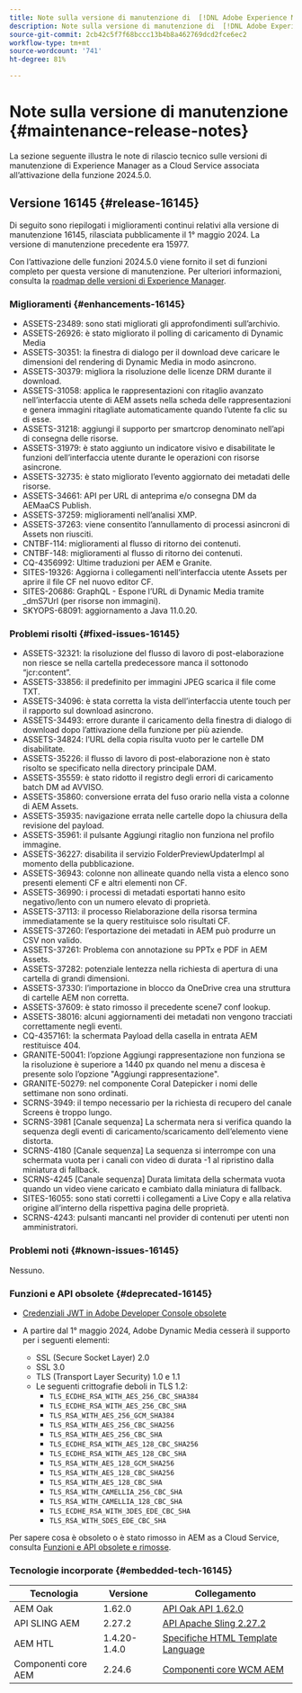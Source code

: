 ```yaml
---
title: Note sulla versione di manutenzione di  [!DNL Adobe Experience Manager] as a Cloud Service associato all’attivazione delle funzioni 2024.5.0.
description: Note sulla versione di manutenzione di  [!DNL Adobe Experience Manager] as a Cloud Service associato all’attivazione delle funzioni 2024.5.0.
source-git-commit: 2cb42c5f7f68bccc13b4b8a462769dcd2fce6ec2
workflow-type: tm+mt
source-wordcount: '741'
ht-degree: 81%

---
```


# Note sulla versione di manutenzione {#maintenance-release-notes}

La sezione seguente illustra le note di rilascio tecnico sulle versioni di manutenzione di Experience Manager as a Cloud Service associata all’attivazione della funzione 2024.5.0.

## Versione 16145 {#release-16145}

Di seguito sono riepilogati i miglioramenti continui relativi alla versione di manutenzione 16145, rilasciata pubblicamente il 1° maggio 2024. La versione di manutenzione precedente era 15977.

Con l’attivazione delle funzioni 2024.5.0 viene fornito il set di funzioni completo per questa versione di manutenzione. Per ulteriori informazioni, consulta la [roadmap delle versioni di Experience Manager](https://experienceleague.adobe.com/it/docs/experience-manager-release-information/aem-release-updates/update-releases-roadmap).

### Miglioramenti {#enhancements-16145}

* ASSETS-23489: sono stati migliorati gli approfondimenti sull’archivio.
* ASSETS-26926: è stato migliorato il polling di caricamento di Dynamic Media
* ASSETS-30351: la finestra di dialogo per il download deve caricare le dimensioni del rendering di Dynamic Media in modo asincrono.
* ASSETS-30379: migliora la risoluzione delle licenze DRM durante il download.
* ASSETS-31058: applica le rappresentazioni con ritaglio avanzato nell’interfaccia utente di AEM assets nella scheda delle rappresentazioni e genera immagini ritagliate automaticamente quando l’utente fa clic su di esse.
* ASSETS-31218: aggiungi il supporto per smartcrop denominato nell’api di consegna delle risorse.
* ASSETS-31979: è stato aggiunto un indicatore visivo e disabilitate le funzioni dell’interfaccia utente durante le operazioni con risorse asincrone.
* ASSETS-32735: è stato migliorato l’evento aggiornato dei metadati delle risorse.
* ASSETS-34661: API per URL di anteprima e/o consegna DM da AEMaaCS Publish.
* ASSETS-37259: miglioramenti nell’analisi XMP.
* ASSETS-37263: viene consentito l’annullamento di processi asincroni di Assets non riusciti.
* CNTBF-114: miglioramenti al flusso di ritorno dei contenuti.
* CNTBF-148: miglioramenti al flusso di ritorno dei contenuti.
* CQ-4356992: Ultime traduzioni per AEM e Granite.
* SITES-19326: Aggiorna i collegamenti nell’interfaccia utente Assets per aprire il file CF nel nuovo editor CF.
* SITES-20686: GraphQL - Espone l’URL di Dynamic Media tramite _dmS7Url (per risorse non immagini).
* SKYOPS-68091: aggiornamento a Java 11.0.20.


### Problemi risolti {#fixed-issues-16145}

* ASSETS-32321: la risoluzione del flusso di lavoro di post-elaborazione non riesce se nella cartella predecessore manca il sottonodo “jcr:content”.
* ASSETS-33856: il predefinito per immagini JPEG scarica il file come TXT.
* ASSETS-34096: è stata corretta la vista dell’interfaccia utente touch per il rapporto sul download asincrono.
* ASSETS-34493: errore durante il caricamento della finestra di dialogo di download dopo l’attivazione della funzione per più aziende.
* ASSETS-34824: l’URL della copia risulta vuoto per le cartelle DM disabilitate.
* ASSETS-35226: il flusso di lavoro di post-elaborazione non è stato risolto se specificato nella directory principale DAM.
* ASSETS-35559: è stato ridotto il registro degli errori di caricamento batch DM ad AVVISO.
* ASSETS-35860: conversione errata del fuso orario nella vista a colonne di AEM Assets.
* ASSETS-35935: navigazione errata nelle cartelle dopo la chiusura della revisione del payload.
* ASSETS-35961: il pulsante Aggiungi ritaglio non funziona nel profilo immagine.
* ASSETS-36227: disabilita il servizio FolderPreviewUpdaterImpl al momento della pubblicazione.
* ASSETS-36943: colonne non allineate quando nella vista a elenco sono presenti elementi CF e altri elementi non CF.
* ASSETS-36990: i processi di metadati esportati hanno esito negativo/lento con un numero elevato di proprietà.
* ASSETS-37113: il processo Rielaborazione della risorsa termina immediatamente se la query restituisce solo risultati CF.
* ASSETS-37260: l’esportazione dei metadati in AEM può produrre un CSV non valido.
* ASSETS-37261: Problema con annotazione su PPTx e PDF in AEM Assets.
* ASSETS-37282: potenziale lentezza nella richiesta di apertura di una cartella di grandi dimensioni.
* ASSETS-37330: l’importazione in blocco da OneDrive crea una struttura di cartelle AEM non corretta.
* ASSETS-37609: è stato rimosso il precedente scene7 conf lookup.
* ASSETS-38016: alcuni aggiornamenti dei metadati non vengono tracciati correttamente negli eventi.
* CQ-4357161: la schermata Payload della casella in entrata AEM restituisce 404.
* GRANITE-50041: l’opzione Aggiungi rappresentazione non funziona se la risoluzione è superiore a 1440 px quando nel menu a discesa è presente solo l’opzione &quot;Aggiungi rappresentazione&quot;.
* GRANITE-50279: nel componente Coral Datepicker i nomi delle settimane non sono ordinati.
* SCRNS-3949: il tempo necessario per la richiesta di recupero del canale Screens è troppo lungo.
* SCRNS-3981 [Canale sequenza] La schermata nera si verifica quando la sequenza degli eventi di caricamento/scaricamento dell’elemento viene distorta.
* SCRNS-4180 [Canale sequenza] La sequenza si interrompe con una schermata vuota per i canali con video di durata -1 al ripristino dalla miniatura di fallback.
* SCRNS-4245 [Canale sequenza] Durata limitata della schermata vuota quando un video viene caricato e cambiato dalla miniatura di fallback.
* SITES-16055: sono stati corretti i collegamenti a Live Copy e alla relativa origine all’interno della rispettiva pagina delle proprietà.
* SCRNS-4243: pulsanti mancanti nel provider di contenuti per utenti non amministratori.



### Problemi noti {#known-issues-16145}

Nessuno.

### Funzioni e API obsolete {#deprecated-16145}

* [Credenziali JWT in Adobe Developer Console obsolete](/help/security/jwt-credentials-deprecation-in-adobe-developer-console.md)

* A partire dal 1° maggio 2024, Adobe Dynamic Media cesserà il supporto per i seguenti elementi:

   * SSL (Secure Socket Layer) 2.0
   * SSL 3.0
   * TLS (Transport Layer Security) 1.0 e 1.1
   * Le seguenti crittografie deboli in TLS 1.2:
      * `TLS_ECDHE_RSA_WITH_AES_256_CBC_SHA384`
      * `TLS_ECDHE_RSA_WITH_AES_256_CBC_SHA`
      * `TLS_RSA_WITH_AES_256_GCM_SHA384`
      * `TLS_RSA_WITH_AES_256_CBC_SHA256`
      * `TLS_RSA_WITH_AES_256_CBC_SHA`
      * `TLS_ECDHE_RSA_WITH_AES_128_CBC_SHA256`
      * `TLS_ECDHE_RSA_WITH_AES_128_CBC_SHA`
      * `TLS_RSA_WITH_AES_128_GCM_SHA256`
      * `TLS_RSA_WITH_AES_128_CBC_SHA256`
      * `TLS_RSA_WITH_AES_128_CBC_SHA`
      * `TLS_RSA_WITH_CAMELLIA_256_CBC_SHA`
      * `TLS_RSA_WITH_CAMELLIA_128_CBC_SHA`
      * `TLS_ECDHE_RSA_WITH_3DES_EDE_CBC_SHA`
      * `TLS_RSA_WITH_SDES_EDE_CBC_SHA`


Per sapere cosa è obsoleto o è stato rimosso in AEM as a Cloud Service, consulta [Funzioni e API obsolete e rimosse](/help/release-notes/deprecated-removed-features.md).

### Tecnologie incorporate {#embedded-tech-16145}

| Tecnologia | Versione | Collegamento |
|---|---|---|
| AEM Oak | 1.62.0 | [API Oak API 1.62.0](https://www.javadoc.io/doc/org.apache.jackrabbit/oak-api/1.62.0/index.html) |
| API SLING AEM | 2.27.2 | [API Apache Sling 2.27.2](https://www.javadoc.io/doc/org.apache.sling/org.apache.sling.api/latest/index.html) |
| AEM HTL | 1.4.20-1.4.0 | [Specifiche HTML Template Language](https://github.com/adobe/htl-spec) |
| Componenti core AEM | 2.24.6 | [Componenti core WCM AEM](https://github.com/adobe/aem-core-wcm-components) |
